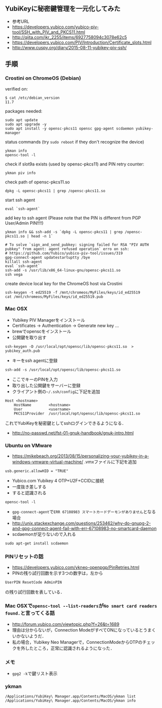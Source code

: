 ## YubiKeyに秘密鍵管理を一元化してみた
- 参考URL
 - https://developers.yubico.com/yubico-piv-tool/SSH_with_PIV_and_PKCS11.html
 - http://qiita.com/jkr_2255/items/6927758094c3078e62c5
 - https://developers.yubico.com/PIV/Introduction/Certificate_slots.html
 - http://www.cuspy.org/diary/2015-08-11-yubikey-piv-ssh/

## 手順

### Crostini on ChromeOS (Debian)

verified on:
```
$ cat /etc/debian_version 
11.7
```

packages needed:
```
sudo apt update
sudo apt upgrade -y
sudo apt install -y opensc-pkcs11 opensc gpg-agent scdaemon yubikey-manager
```

status commands (try `sudo reboot` if they don't recognize the device)
```
ykman info
opensc-tool -l
```

check if slot9a exists (used by opensc-pkcs11) and PIN retry counter:
```
ykman piv info
```

check path of opensc-pkcs11.so 
```
dpkg -L opensc-pkcs11 | grep /opensc-pkcs11.so
```

start ssh agent
```
eval `ssh-agent`
```

add key to ssh agent (Please note that the PIN is different from PGP User/Admin PIN!!!!)
```
ykman info && ssh-add -s `dpkg -L opensc-pkcs11 | grep /opensc-pkcs11.so | head -n 1` 
```


```
# To solve `sign_and_send_pubkey: signing failed for RSA "PIV AUTH pubkey" from agent: agent refused operation` erro on ssh:
# https://github.com/Yubico/yubico-piv-tool/issues/319
gpg-connect-agent updatestartuptty /bye
killall ssh-agent
eval `ssh-agent`
ssh-add -s /usr/lib/x86_64-linux-gnu/opensc-pkcs11.so
ssh vega
```

create device local key for the ChromeOS host via Crostini
```
ssh-keygen -t ed25519 -f /mnt/chromeos/MyFiles/keys/id_ed25519
cat /mnt/chromeos/MyFiles/keys/id_ed25519.pub
```




### Mac OSX
* Yubikey PIV Managerをインストール
* Certificates -> Authentication -> Generate new key ...
* brewでopenscをインストール
* 公開鍵を取り出す
```
ssh-keygen -D /usr/local/opt/opensc/lib/opensc-pkcs11.so  > yubikey_auth.pub
```
* キーをssh agentに登録
```
ssh-add -s /usr/local/opt/opensc/lib/opensc-pkcs11.so
```
 * ここでキーのPINを入力
* 取り出した公開鍵をサーバーに登録
* クライアント側の`~/.ssh/config`に下記を追加
```
Host <hostname>
	HostName		<hostname>
	User			<username>
	PKCS11Provider	/usr/local/opt/opensc/lib/opensc-pkcs11.so 
```
これでYubiKeyを秘密鍵としてsshログインできるようになる．

- http://no-passwd.net/fst-01-gnuk-handbook/gnuk-intro.html

### Ubuntu on VMware
- https://mikebeach.org/2013/08/15/personalizing-your-yubikey-in-a-windows-vmware-virtual-machine/
.vmxファイルに下記を追加
```
usb.generic.allowHID = "TRUE"
```
- Yubico.com Yubikey 4 OTP+U2F+CCIDに接続
 - 一度抜き差しする
 - すると認識される
```
opensc-tool -l
```
- `gpg-connect-agent`で`ERR 67108983 スマートカードデーモンがありません`となる場合
 - http://unix.stackexchange.com/questions/253462/why-do-gnupg-2-and-gpg-connect-agent-fail-with-err-67108983-no-smartcard-daemon
 - scdaemonが足りないので入れる
```
sudo apt-get install scdaemon
```

### PINリセットの話
- https://developers.yubico.com/ykneo-openpgp/PinRetries.html
- PINの残り試行回数を示す3つの数字は，左から
```
UserPIN ResetCode AdminPIN
```
の残り試行回数を表している．

### Mac OSXで`opensc-tool --list-readers`が`No smart card readers found.`と言ってくる話
- http://forum.yubico.com/viewtopic.php?f=26&t=1689
- 理由は分からないが，Connection ModeがすべてONになっているとうまくいかないようだ．
- 私の場合，Yubikey Neo Managerで，ConnectionModeからOTPのチェックを外したところ，正常に認識されるようになった．

### メモ
- `gpg2 -k`で鍵リスト表示

### ykman

```
/Applications/YubiKey\ Manager.app/Contents/MacOS/ykman list
/Applications/YubiKey\ Manager.app/Contents/MacOS/ykman info


```

